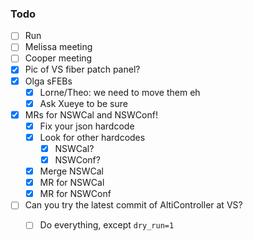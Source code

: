 ### Todo

- [ ] Run
- [ ] Melissa meeting
- [ ] Cooper meeting
- [x] Pic of VS fiber patch panel?
- [x] Olga sFEBs
   - [x] Lorne/Theo: we need to move them eh
   - [x] Ask Xueye to be sure
- [x] MRs for NSWCal and NSWConf!
   - [x] Fix your json hardcode
   - [x] Look for other hardcodes
      - [x] NSWCal?
      - [x] NSWConf?
   - [x] Merge NSWCal
   - [x] MR for NSWCal
   - [x] MR for NSWConf
- [ ] Can you try the latest commit of AltiController at VS?
   - [ ] Do everything, except `dry_run=1`

